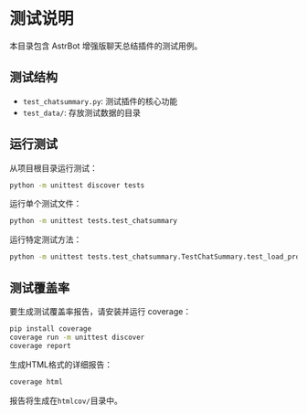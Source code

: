 # 测试说明

本目录包含 AstrBot 增强版聊天总结插件的测试用例。

## 测试结构

- `test_chatsummary.py`: 测试插件的核心功能
- `test_data/`: 存放测试数据的目录

## 运行测试

从项目根目录运行测试：

```bash
python -m unittest discover tests
```

运行单个测试文件：

```bash
python -m unittest tests.test_chatsummary
```

运行特定测试方法：

```bash
python -m unittest tests.test_chatsummary.TestChatSummary.test_load_prompt
```

## 测试覆盖率

要生成测试覆盖率报告，请安装并运行 coverage：

```bash
pip install coverage
coverage run -m unittest discover
coverage report
```

生成HTML格式的详细报告：

```bash
coverage html
```

报告将生成在`htmlcov/`目录中。
